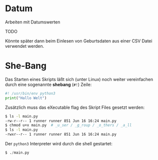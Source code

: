 

# Datum

Arbeiten mit Datumswerten

TODO

Könnte später dann beim Einlesen von Geburtsdaten aus einer CSV Datei verwendet werden.



# She-Bang

Das Starten eines Skripts läßt sich (unter Linux) noch weiter vereinfachen durch eine sogenannte **shebang** (`#!`) Zeile:

```python
#! /usr/bin/env python3
print("Hallo Welt")
```

Zusätzlich muss das eXecutable flag des Skript Files gesetzt werden:

```sh
$ ls -l main.py
-rw-r--r-- 1 runner runner 851 Jun 16 16:24 main.py
$ chmod u+x main.py  # _u_ser / _g_roup / _o_thers / _a_ll
$ ls -l main.py
-rwxr--r-- 1 runner runner 851 Jun 16 16:24 main.py
```

Der `python3` Interpreter wird durch die shell gestartet:

```python
$ ./main.py
```

